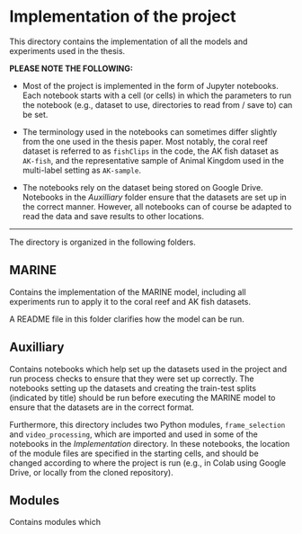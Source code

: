 # Implementation of the project

This directory contains the implementation of all the models and experiments used in the thesis.

**PLEASE NOTE THE FOLLOWING:**

* Most of the project is implemented in the form of Jupyter notebooks. Each notebook starts with a cell (or cells) in which the parameters to run the notebook (e.g., dataset to use, directories to read from / save to) can be set.

* The terminology used in the notebooks can sometimes differ slightly from the one used in the thesis paper. Most notably, the coral reef dataset is referred to as `fishClips` in the code, the AK fish dataset as `AK-fish`, and the representative sample of Animal Kingdom used in the multi-label setting as `AK-sample`.

* The notebooks rely on the dataset being stored on Google Drive. Notebooks in the _Auxilliary_ folder ensure that the datasets are set up in the correct manner. However, all notebooks can of course be adapted to read the data and save results to other locations.

---
The directory is organized in the following folders.

## MARINE
Contains the implementation of the MARINE model, including all experiments run to apply it to the coral reef and AK fish datasets.

A README file in this folder clarifies how the model can be run.

## Auxilliary
Contains notebooks which help set up the datasets used in the project and run process checks to ensure that they were set up correctly. The notebooks setting up the datasets and creating the train-test splits (indicated by title) should be run before executing the MARINE model to ensure that the datasets are in the correct format.

Furthermore, this directory includes two Python modules, `frame_selection` and `video_processing`, which are imported and used in some of the notebooks in the _Implementation_ directory. In these notebooks, the location of the module files are specified in the starting cells, and should be changed according to where the project is run (e.g., in Colab using Google Drive, or locally from the cloned repository).

## Modules
Contains modules which 
